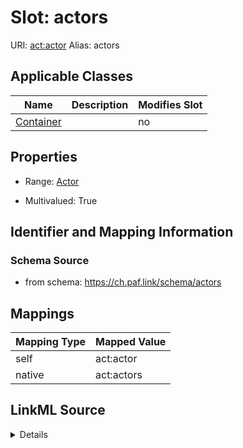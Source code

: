 

# Slot: actors 



URI: [act:actor](https://ch.paf.link/schema/actors/actor)
Alias: actors

<!-- no inheritance hierarchy -->





## Applicable Classes

| Name | Description | Modifies Slot |
| --- | --- | --- |
| [Container](Container.md) |  |  no  |






## Properties

* Range: [Actor](Actor.md)

* Multivalued: True




## Identifier and Mapping Information






### Schema Source


* from schema: https://ch.paf.link/schema/actors




## Mappings

| Mapping Type | Mapped Value |
| ---  | ---  |
| self | act:actor |
| native | act:actors |




## LinkML Source

<details>
```yaml
name: actors
from_schema: https://ch.paf.link/schema/actors
rank: 1000
slot_uri: act:actor
alias: actors
domain_of:
- Container
range: Actor
multivalued: true
inlined: true
inlined_as_list: true

```
</details>
